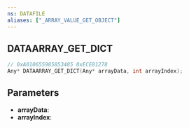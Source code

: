```yaml
---
ns: DATAFILE
aliases: ["_ARRAY_VALUE_GET_OBJECT"]
---
```

## DATAARRAY_GET_DICT

```c
// 0xA010655985853485 0xECE81278
Any* DATAARRAY_GET_DICT(Any* arrayData, int arrayIndex);
```

## Parameters
* **arrayData**:
* **arrayIndex**:
